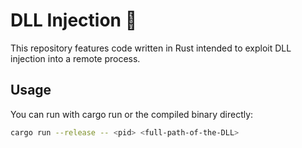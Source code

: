 # DLL Injection 🦀

This repository features code written in Rust intended to exploit DLL injection into a remote process.

## Usage

You can run with cargo run or the compiled binary directly:
```sh
cargo run --release -- <pid> <full-path-of-the-DLL>
```
